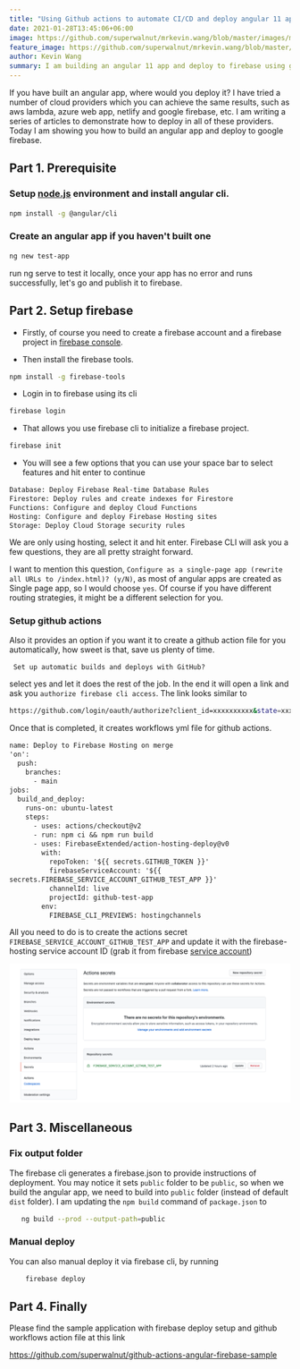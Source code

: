 ```yaml
---
title: "Using Github actions to automate CI/CD and deploy angular 11 apps to firebase"
date: 2021-01-28T13:45:06+06:00
image: https://github.com/superwalnut/mrkevin.wang/blob/master/images/md-gist.png
feature_image: https://github.com/superwalnut/mrkevin.wang/blob/master/images/md-gist-feature.png
author: Kevin Wang
summary: I am building an angular 11 app and deploy to firebase using github actions to automate this process.
---
```


If you have built an angular app, where would you deploy it? I have tried a number of cloud providers which you can achieve the same results, such as aws lambda, azure web app, netlify and google firebase, etc. I am writing a series of articles to demonstrate how to deploy in all of these providers. Today I am showing you how to build an angular app and deploy to google firebase.

## Part 1. Prerequisite

### Setup [node.js](https://nodejs.org/en/download/) environment and install angular cli.

``` bash
npm install -g @angular/cli
```

### Create an angular app if you haven't built one

``` bash
ng new test-app
```
run ng serve to test it locally, once your app has no error and runs successfully, let's go and publish it to firebase.

## Part 2. Setup firebase

- Firstly, of course you need to create a firebase account and a firebase project in [firebase console](https://console.firebase.google.com/).

- Then install the firebase tools.

``` bash
npm install -g firebase-tools
```

- Login in to firebase using its cli

``` bash
firebase login
```

- That allows you use firebase cli to initialize a firebase project.

``` bash
firebase init
```

- You will see a few options that you can use your space bar to select features and hit enter to continue

```
Database: Deploy Firebase Real-time Database Rules
Firestore: Deploy rules and create indexes for Firestore
Functions: Configure and deploy Cloud Functions
Hosting: Configure and deploy Firebase Hosting sites
Storage: Deploy Cloud Storage security rules
```

We are only using hosting, select it and hit enter. Firebase CLI will ask you a few questions, they are all pretty straight forward. 

I want to mention this question, `Configure as a single-page app (rewrite all URLs to /index.html)? (y/N)`, as most of angular apps are created as Single page app, so I would choose `yes`. Of course if you have different routing strategies, it might be a different selection for you.

### Setup github actions

Also it provides an option if you want it to create a github action file for you automatically, how sweet is that, save us plenty of time.

```
 Set up automatic builds and deploys with GitHub?
```

select yes and let it does the rest of the job. In the end it will open a link and ask you `authorize firebase cli access`. The link looks similar to

``` bash
https://github.com/login/oauth/authorize?client_id=xxxxxxxxxx&state=xxxxxx&redirect_uri=http%3A%2F%2Flocalhost%3A9005&scope=read%3Auser%20repo%20public_repo
```

Once that is completed, it creates workflows yml file for github actions.

```
name: Deploy to Firebase Hosting on merge
'on':
  push:
    branches:
      - main
jobs:
  build_and_deploy:
    runs-on: ubuntu-latest
    steps:
      - uses: actions/checkout@v2
      - run: npm ci && npm run build
      - uses: FirebaseExtended/action-hosting-deploy@v0
        with:
          repoToken: '${{ secrets.GITHUB_TOKEN }}'
          firebaseServiceAccount: '${{ secrets.FIREBASE_SERVICE_ACCOUNT_GITHUB_TEST_APP }}'
          channelId: live
          projectId: github-test-app
        env:
          FIREBASE_CLI_PREVIEWS: hostingchannels
```

All you need to do is to create the actions secret `FIREBASE_SERVICE_ACCOUNT_GITHUB_TEST_APP` and update it with the firebase-hosting service account ID (grab it from firebase [service account](https://console.cloud.google.com/projectselector2/iam-admin/serviceaccounts))

![Actions Secrets](https://github.com/superwalnut/mrkevin.wang/blob/master/images/github-project-secret.png)

## Part 3. Miscellaneous

### Fix output folder

The firebase cli generates a firebase.json to provide instructions of deployment. You may notice it sets `public` folder to be `public`, so when we build the angular app, we need to build into `public` folder (instead of default `dist` folder).
I am updating the `npm build` command of `package.json` to

``` bash
   ng build --prod --output-path=public
```

### Manual deploy

You can also manual deploy it via firebase cli, by running

``` bash
    firebase deploy
```

## Part 4. Finally

Please find the sample application with firebase deploy setup and github workflows action file at this link

https://github.com/superwalnut/github-actions-angular-firebase-sample

